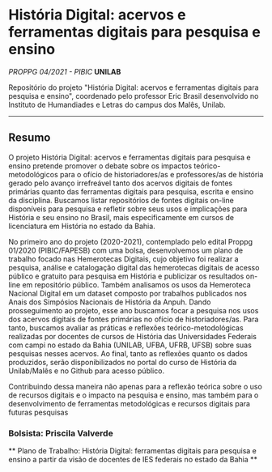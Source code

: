 # História Digital: acervos e ferramentas digitais para pesquisa e ensino

_PROPPG 04/2021 - PIBIC_ **UNILAB**

Repositório do projeto "História Digital: acervos e ferramentas digitais para pesquisa e ensino", coordenado pelo professor Eric Brasil desenvolvido no Instituto de Humandiades e Letras do campus dos Malês, Unilab.

---

## **Resumo**

O projeto História Digital: acervos e ferramentas digitais para pesquisa e ensino pretende promover o debate sobre os impactos teórico-
metodológicos para o ofício de historiadores/as e professores/as de história gerado pelo avanço irrefreável tanto dos acervos digitais de fontes
primárias quanto das ferramentas digitais para pesquisa, escrita e ensino da disciplina. Buscamos listar repositórios de fontes digitais on-line
disponíveis para pesquisa e refletir sobre seus usos e implicações para História e seu ensino no Brasil, mais especificamente em cursos de
licenciatura em História no estado da Bahia.

No primeiro ano do projeto (2020-2021), contemplado pelo edital Proppg 01/2020 (PIBIC/FAPESB) com uma bolsa, desenvolvemos um plano de
trabalho focado nas Hemerotecas Digitais, cujo objetivo foi realizar a pesquisa, análise e catalogação digital das hemerotecas digitais de acesso
público e gratuito para pesquisa em História e publicizar os resultados on-line em repositório público. Também analisamos os usos da
Hemeroteca Nacional Digital em um dataset composto por trabalhos publicados nos Anais dos Simpósios Nacionais de História da Anpuh.
Dando prosseguimento ao projeto, esse ano buscamos focar a pesquisa nos usos dos acervos digitais de fontes primárias no ofício de
historiadores/as. Para tanto, buscamos avaliar as práticas e reflexões teórico-metodológicas realizadas por docentes de cursos de História das
Universidades Federais com campi no estado da Bahia (UNILAB, UFBA, UFRB, UFSB) sobre suas pesquisas nesses acervos.
Ao final, tanto as reflexões quanto os dados produzidos, serão disponibilizados no portal do curso de História da Unilab/Malês e no Github para
acesso público.

Contribuindo dessa maneira não apenas para a reflexão teórica sobre o uso de recursos digitais e o impacto na pesquisa e ensino, mas também
para o desenvolvimento de ferramentas metodológicas e recursos digitais para futuras pesquisas


### Bolsista: Priscila Valverde

** Plano de Trabalho: História Digital: ferramentas digitais para pesquisa e ensino a partir da visão de docentes de IES federais no estado da Bahia **


